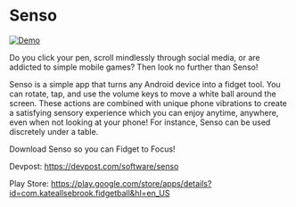 # Senso

[![Demo](http://img.youtube.com/vi/2Og2lsXKkH4/0.jpg)](http://www.youtube.com/watch?v=2Og2lsXKkH4 "Demo")

Do you click your pen, scroll mindlessly through social media, or are addicted to simple mobile games? Then look no further than Senso!

Senso is a simple app that turns any Android device into a fidget tool.
You can rotate, tap, and use the volume keys to move a white ball around the screen. 
These actions are combined with unique phone vibrations to create a satisfying sensory experience which you can enjoy anytime,
anywhere, even when not looking at your phone! For instance, Senso can be used discretely under a table.

Download Senso so you can Fidget to Focus!

Devpost: https://devpost.com/software/senso

Play Store: https://play.google.com/store/apps/details?id=com.kateallsebrook.fidgetball&hl=en_US
